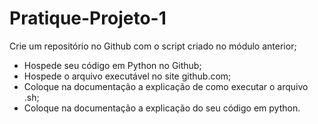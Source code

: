 # Pratique-Projeto-1
 Crie um repositório no Github com o script criado no módulo anterior;

* Hospede seu código em Python no Github;
* Hospede o arquivo executável no site github.com;
* Coloque na documentação a explicação de como executar o arquivo .sh;
* Coloque na documentação a explicação do seu código em python.
